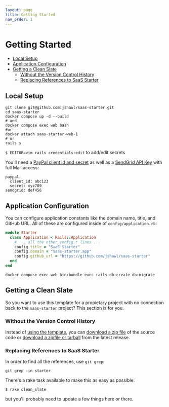 ```yaml
---
layout: page
title: Getting Started
nav_order: 1
---
```


# Getting Started

- [Local Setup](#local-setup)
- [Application Configuration](#application-configuration)
- [Getting a Clean Slate](#getting-a-clean-slate)
  - [Without the Version Control History](#without-the-version-control-history)
  - [Replacing References to SaaS Starter](#replacing-references-to-saas-starter)

## Local Setup

```
git clone git@github.com:jshawl/saas-starter.git
cd saas-starter
docker compose up -d --build
# and
docker compose exec web bash
#or
docker attach saas-starter-web-1
# or
rails s
```

`$ EDITOR=vim rails credentials:edit` to add/edit secrets

You'll need a [PayPal client id and secret](https://developer.paypal.com/docs/checkout/standard/integrate/) as well as a [SendGrid API Key](https://docs.sendgrid.com/api-reference/api-keys/create-api-keys) with full Mail access:

```
paypal:
  client_id: abc123
  secret: xyz789
sendgrid: def456
```

## Application Configuration

You can configure application constants like the domain name, title, and GitHub
URL. All of these are configured inside of `config/application.rb`:

```rb
module Starter
  class Application < Rails::Application
    # ... all the other config.* lines ...
    config.title = "SaaS Starter"
    config.domain = "saas-starter.app"
    config.github_url = "https://github.com/jshawl/saas-starter"
  end
end
```

```
docker compose exec web bin/bundle exec rails db:create db:migrate
```

## Getting a Clean Slate

So you want to use this template for a propietary project with no connection back
to the `saas-starter` project? This section is for you.

### Without the Version Control History

Instead of [using the template](https://github.com/jshawl/saas-starter/generate),
you can
[download a zip file](https://github.com/jshawl/saas-starter/archive/refs/heads/ma.zip)
of the source code or 
[download a zipfile or tarball](https://github.com/jshawl/saas-starter/releases/latest)
from the latest release.

### Replacing References to SaaS Starter

In order to find all the references, use `git grep`:

```
git grep -in starter
```

There's a rake task available to make this as easy as possible:

```
$ rake clean_slate
```

but you'll probably need to update a few things here or there.
